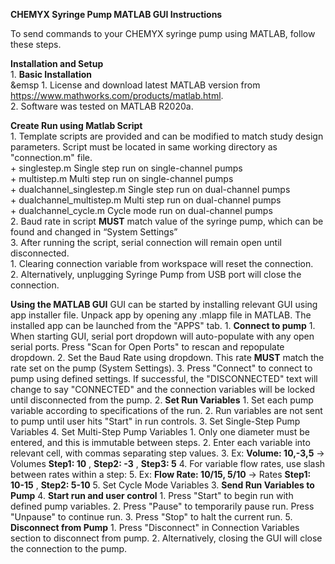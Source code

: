 **CHEMYX Syringe Pump MATLAB GUI Instructions**

To send commands to your CHEMYX syringe pump using MATLAB, follow these steps.

**Installation and Setup**  
	1. **Basic Installation**  
		&emsp 1. License and download latest MATLAB version from https://www.mathworks.com/products/matlab.html.  
		2. Software was tested on MATLAB R2020a.  

**Create Run using Matlab Script**  
	1. Template scripts are provided and can be modified to match study design parameters. Script must be located in same working directory as "connection.m" file.  
		+ singlestep.m				Single step run on single-channel pumps  
		+ multistep.m	 			Multi step run on single-channel pumps  
		+ dualchannel_singlestep.m		Single step run on dual-channel pumps  
		+ dualchannel_multistep.m		Multi step run on dual-channel pumps  
		+ dualchannel_cycle.m			Cycle mode run on dual-channel pumps  
	2. Baud rate in script **MUST** match value of the syringe pump, which can be found and changed in “System Settings”  
	3. After running the script, serial connection will remain open until disconnected.  
		1. Clearing connection variable from workspace will reset the connection.  
		2. Alternatively, unplugging Syringe Pump from USB port will close the connection.  

**Using the MATLAB GUI**
	GUI can be started by installing relevant GUI using app installer file. Unpack app by opening any .mlapp file in MATLAB. The installed app can be launched from the "APPS" tab.
	1. **Connect to pump**
		1. When starting GUI, serial port dropdown will auto-populate with any open serial ports. Press "Scan for Open Ports" to rescan and repopulate dropdown.
		2. Set the Baud Rate using dropdown. This rate **MUST** match the rate set on the pump (System Settings).
		3. Press "Connect" to connect to pump using defined settings. If successful, the "DISCONNECTED" text will change to say "CONNECTED" and the connection variables will be locked until disconnected from the pump.
	2. **Set Run Variables**
		1. Set each pump variable according to specifications of the run.
		2. Run variables are not sent to pump until user hits "Start" in run controls.
		3. Set Single-Step Pump Variables
		4. Set Multi-Step Pump Variables
			1. Only one diameter must be entered, and this is immutable between steps.
			2. Enter each variable into relevant cell, with commas separating step values.
			3. Ex: **Volume: 10,-3,5** -> Volumes **Step1: 10** , **Step2: -3** , **Step3: 5**
			4. For variable flow rates, use slash between rates within a step:
			5. Ex: **Flow Rate: 10/15, 5/10** -> Rates **Step1: 10-15** , **Step2: 5-10**
		5. Set Cycle Mode Variables
	3. **Send Run Variables to Pump**
	4. **Start run and user control**
		1. Press "Start" to begin run with defined pump variables.
		2. Press "Pause" to temporarily pause run. Press "Unpause" to continue run.
		3. Press "Stop" to halt the current run.
	5. **Disconnect from Pump**
		1. Press "Disconnect" in Connection Variables section to disconnect from pump.
		2. Alternatively, closing the GUI will close the connection to the pump.
